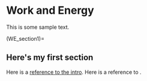 # Work and Energy

This is some sample text.

(WE_section1)=
## Here's my first section

Here is a [reference to the intro](intro.md). Here is a reference to [](WE_section1).